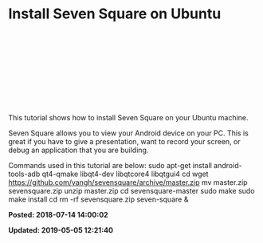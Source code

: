 # Install Seven Square on Ubuntu

<iframe width=""560"" height=""315"" src=""https://www.youtube.com/embed/ZBOsf0uXx74"" frameborder=""0"" allow=""autoplay; encrypted-media"" allowfullscreen></iframe>
 

This tutorial shows how to install Seven Square on your Ubuntu machine.  
 

Seven Square allows you to view your Android device on your PC. This is great if you have to give a presentation, want to record your screen, or debug an application that you are building.
 

Commands used in this tutorial are below:
sudo apt-get install android-tools-adb qt4-qmake libqt4-dev libqtcore4 libqtgui4
cd 
wget https://github.com/yangh/sevensquare/archive/master.zip
mv master.zip sevensquare.zip
unzip master.zip
cd sevensquare-master
sudo make
sudo make install
cd
rm -rf sevensquare.zip
seven-square &

**Posted: 2018-07-14 14:00:02** 

**Updated: 2019-05-05 12:21:40** 


